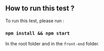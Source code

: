 ## How to run this test ? 

To run this test, please run : 

### `npm install && npm start`

In the root folder and in the `front-end` folder.  